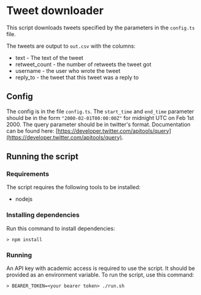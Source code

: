 # Tweet downloader
This script downloads tweets specified by the parameters in the `config.ts` file.

The tweets are output to `out.csv` with the columns:
- text - The text of the tweet
- retweet_count - the number of retweets the tweet got
- username - the user who wrote the tweet
- reply_to - the tweet that this tweet was a reply to

## Config
The config is in the file `config.ts`.
The `start_time` and `end_time` parameter should be in the form `"2000-02-01T00:00:00Z"` for midnight UTC on Feb 1st 2000.
The query parameter should be in twitter's format. Documentation can be found here: [https://developer.twitter.com/apitools/query](https://developer.twitter.com/apitools/query).

## Running the script
### Requirements
The script requires the following tools to be installed:
- nodejs

### Installing dependencies
Run this command to install dependencies:
```shell
> npm install
```

### Running
An API key with academic access is required to use the script. It should be provided as an environment variable.
To run the script, use this command:
```shell
> BEARER_TOKEN=<your bearer token> ./run.sh
```

